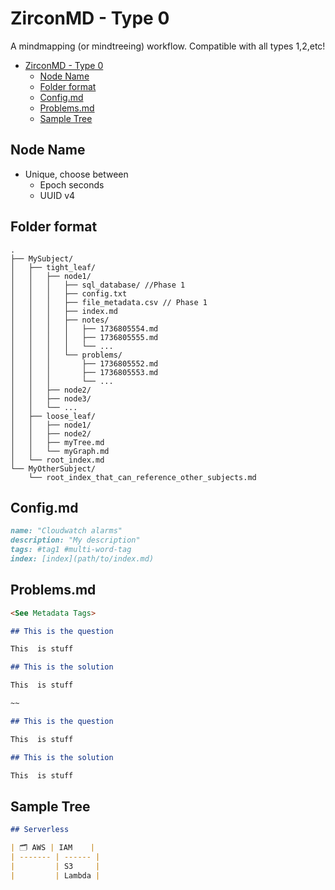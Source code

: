 # ZirconMD - Type 0
A mindmapping (or mindtreeing) workflow. Compatible with all types 1,2,etc!

- [ZirconMD - Type 0](#zirconmd---type-0)
  - [Node Name](#node-name)
  - [Folder format](#folder-format)
  - [Config.md](#configmd)
  - [Problems.md](#problemsmd)
  - [Sample Tree](#sample-tree)

## Node Name
- Unique, choose between
  - Epoch seconds
  - UUID v4

## Folder format
```
.
├── MySubject/
│   ├── tight_leaf/
│   │   ├── node1/
│   │   │   ├── sql_database/ //Phase 1
│   │   │   ├── config.txt
│   │   │   ├── file_metadata.csv // Phase 1
│   │   │   ├── index.md
│   │   │   ├── notes/ 
│   │   │   │   ├── 1736805554.md
│   │   │   │   ├── 1736805555.md
│   │   │   │   └── ...
│   │   │   └── problems/
│   │   │       ├── 1736805552.md
│   │   │       ├── 1736805553.md
│   │   │       └── ...
│   │   ├── node2/
│   │   ├── node3/
│   │   └── ...
│   ├── loose_leaf/
│   │   ├── node1/
│   │   ├── node2/
│   │   ├── myTree.md
│   │   └── myGraph.md
│   └── root_index.md
└── MyOtherSubject/
    └── root_index_that_can_reference_other_subjects.md
```

## Config.md

```md
name: "Cloudwatch alarms"
description: "My description"
tags: #tag1 #multi-word-tag
index: [index](path/to/index.md)
```

## Problems.md

```md
<See Metadata Tags>

## This is the question

This  is stuff

## This is the solution

This  is stuff

~~ 

## This is the question

This  is stuff

## This is the solution

This  is stuff
```

## Sample Tree

```md
## Serverless

| 🗂️ AWS | IAM    |
| ------- | ------ |
|         | S3     |
|         | Lambda |

```